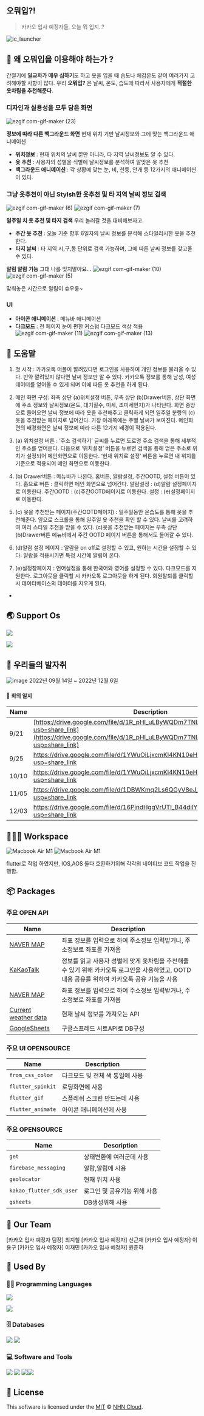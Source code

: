 
##  오뭐입?!

> 카카오 입사 예정자들, 오늘 뭐 입지..?
> 
![ic_launcher](https://user-images.githubusercontent.com/114370871/206489602-917711d7-afe4-4a96-a28c-6d53d94b042e.png)




## 🤖 왜 오뭐입을 이용해야 하는가 ?

간절기에 **일교차가 매우 심하기**도 하고 옷을 입을 때 습도나 체감온도 같이 여러가지 고려해야할 사항이 많다. 우리 **오뭐입?** 은 날씨, 온도, 습도에 따라서 사용자에게 **적절한 옷차림을 추천해준다.**

### 디자인과 실용성을 모두 담은 화면

![ezgif com-gif-maker (23)](https://user-images.githubusercontent.com/114370871/206484108-ad0bd299-20a3-445b-9f45-58da32a6d62c.gif)

**정보에 따라 다른 백그라운드 화면**
현재 위치 기반 날씨정보와 그에 맞는 백그라운드 애니메이션

* **위치정보** : 현재 위치의 날씨 뿐만 아니라, 타 지역 날씨정보도 알 수 있다.
* **옷 추천** : 사용자의 성별을 식별에 날씨정보를 분석하여 알맞은 옷 추천
* **백그라운드 애니메이션** : 각 상황에 맞는 눈, 비, 천둥, 안개 등 12가지의 애니메이션이 있다.
### 그냥 옷추천이 아닌 Stylsh한 옷추천 및 타 지역 날씨 정보 검색

![ezgif com-gif-maker (6)](https://user-images.githubusercontent.com/114370871/206484924-2ad2ea3e-faf6-47bf-8478-430dc448506c.gif)
![ezgif com-gif-maker (7)](https://user-images.githubusercontent.com/114370871/206484690-21addafa-6a2c-4ba3-9579-41a9c6a23a5e.gif)



**일주일 치 옷 추천 및 타지 검색**
우리 놀러갈 것을 대비해보자고.
* **주간 옷 추천** : 오늘 기준 향후 6일자의 날씨 정보를 분석해 스타일리시한 옷을 추천한다.
* **타지 날씨** : 타 지역 시,구,동 단위로 검색 가능하며, 그에 따른 날씨 정보를 갖고올 수 있다.

**알림 알람 기능**
그대 나를 잊지말아요...
![ezgif com-gif-maker (10)](https://user-images.githubusercontent.com/114370871/206486887-8dfb68e5-d9fe-4a9d-8de2-d45e2083db11.gif)
![ezgif com-gif-maker (5)](https://user-images.githubusercontent.com/114370871/206487064-77762e66-60e4-4207-ba03-b7ae02d31b48.gif)

맞춰놓은 시간으로 알림이 슈우웅~


### UI
* **아이콘 애니메이션** : 메뉴바 애니메이션
* **다크모드** : 전 페이지 눈이 편한 커스텀 다크모드 색상 적용
![ezgif com-gif-maker (11)](https://user-images.githubusercontent.com/114370871/206485630-1b8ce7b5-8cc5-469b-82dd-d03bc54509b5.gif)
![ezgif com-gif-maker (13)](https://user-images.githubusercontent.com/114370871/206485874-4aeba639-6d46-4d2f-b314-7f3d1a019606.gif)


## 🎨 도움말

1.  첫 시작 : 카카오톡 어플이 깔려있다면 로그인을 사용하여 개인 정보를 불러올 수 있다. 만약 깔려있지 않다면 날씨 정보만 알 수 있다. 카카오톡 정보를 통해 남성, 여성 데이터를 얻어올 수 있게 되며 이에 따른 옷 추천을 하게 된다.
    
2.  메인 화면 구성: 좌측 상단 (a)위치설정 버튼, 우측 상단 (b)Drawer버튼, 상단 화면에 주소 정보와 날씨정보(온도, 대기질수, 미세, 초미세먼지)가 나타난다. 화면 중앙으로 들어오면 날씨 정보에 따라 옷을 추천해주고 클릭하게 되면 일주일 분량의 (c)옷을 추천받는 페이지로 넘어간다. 가장 아래쪽에는 주별 날씨가 보여진다. 메인화면의 배경화면은 날씨 정보에 따라 다른 12가지 배경이 적용된다.
    
3.  (a) 위치설정 버튼 : ‘주소 검색하기’ 글씨를 누르면 도로명 주소 검색을 통해 세부적인 주소를 얻어온다. 다음으로 ‘위치설정’ 버튼을 누르면 검색을 통해 얻은 주소로 위치가 설정되어 메인화면으로 이동한다. ‘현재 위치로 설정’ 버튼을 누르면 내 위치를 기준으로 적용되어 메인 화면으로 이동한다.
    
4.  (b) Drawer버튼 : 메뉴바가 나온다. 홈버튼, 알람설정, 주간OOTD, 설정 버튼이 있다. 홈으로 버튼 : 클릭하면 메인 화면으로 넘어간다. 알람설정 : (d)알람 설정페이지로 이동한다. 주간OOTD : (c)주간OOTD페이지로 이동한다. 설정 : (e)설정페이지로 이동한다.
    
5.  (c) 옷을 추천받는 페이지(주간OOTD페이지) : 일주일동안 온습도를 통해 옷을 추천해준다. 옆으로 스크롤을 통해 일주일 옷 추천을 확인 할 수 있다. 날씨를 고려하여 여러 스타일 추천을 받을 수 있다. (c)옷을 추천받는 페이지는 우측 상단 (b)Drawer버튼 메뉴바에서 주간 OOTD 페이지 버튼을 통해서도 들어갈 수 있다.
    
6.  (d)알람 설정 페이지 : 알람을 on off로 설정할 수 있고, 원하는 시간을 설정할 수 있다. 알람을 적용시키면 특정 시간에 알림이 온다.
    
7.  (e)설정창페이지 : 언어설정을 통해 한국어와 영어를 설정할 수 있다. 다크모드를 지원한다. 로그아웃을 클릭할 시 카카오톡 로그아웃을 하게 된다. 회원탈퇴를 클릭할 시 데이터베이스의 데이터를 지우게 된다.
* 
## 🌏  Support Os 
<p>  <img src="https://img.shields.io/badge/Ios-1F1F1F?style=flat-square&logo=&logoColor=white"/>  </p>

<img src="https://img.shields.io/badge/Android-03EF62?style=flat-square&logo=Android&logoColor=white">






## 🐾  우리들의 발자취

![image](https://user-images.githubusercontent.com/114370871/206493394-ada1644d-4667-4c93-b29f-57c912d02069.png)
2022년 09월 14일 ~ 2022년 12월 6일
#### 💬 회의 일지
| Name | Description |
| --- | --- |
| 9/21  | [https://drive.google.com/file/d/1R_pHI_uLByWQDm7TNLmBx3bMZl9fksrh/view?usp=share_link](https://drive.google.com/file/d/1R_pHI_uLByWQDm7TNLmBx3bMZl9fksrh/view?usp=share_link)|
| 9/25  | https://drive.google.com/file/d/1YWuOiLjxcmKl4KN10eHR3ixIMmd883qi/view?usp=share_link|
| 10/10  | https://drive.google.com/file/d/1YWuOiLjxcmKl4KN10eHR3ixIMmd883qi/view?usp=share_link|
| 11/05  | https://drive.google.com/file/d/1DBWKmq2Ls6QGyV8eJ_tMIjyIGNa9ZMkC/view?usp=share_link
| 12/03  | https://drive.google.com/file/d/16PjndHggVrUTI_B44diIYVI9XwrhlWWr/view?usp=share_link



## 👨🏽‍💻 Workspace
<img alt="Macbook Air M1" src="https://img.shields.io/badge/Apple-MacBook_PRO_-999999?style=for-the-badge&logo=apple&logoColor=white"> <img alt="Macbook Air M1" src="https://img.shields.io/badge/Windows-111111?style=for-the-badge&logo=Windows&logoColor=0078D6">

flutter로 작업 하였지만, IOS,AOS 둘다 호환하기위해 각각의 네이티브 코드 작업을 진행함.




## 📦 Packages

### 주요 OPEN API

| Name | Description |
| --- | --- |
| [NAVER  MAP ](https://github.com/nhn/tui.editor/tree/master/apps/editor) | 좌표 정보를 입력으로 하여 주소정보 입력받거나, 주소정보로 좌표를 가져옴|
| [KaKaoTalk ](https://github.com/nhn/tui.editor/tree/master/apps/editor) | 정보를 읽고 사용자 성별에 맞게 옷차림을 추천해줄 수 있기 위해 카카오톡 로그인을 사용하였고, OOTD 내용 공유를 위하여 카카오톡 공유 기능을 사용|
| [NAVER  MAP ](https://github.com/nhn/tui.editor/tree/master/apps/editor) | 좌표 정보를 입력으로 하여 주소정보 입력받거나, 주소정보로 좌표를 가져옴|
| [Current weather data](https://openweathermap.org/current) |현재 날씨 정보를 가져오는 API|
[GoogleSheets](https://developers.google.com/sheets/api) |구글스프레드 시트API로 DB구성|

### 주요 UI OPENSOURCE

| Name | Description |
| --- | --- |
| `from_css_color` |  다크모드 및 전체 색 통일에 사용 |
| `flutter_spinkit` |  로딩화면에 사용 |
| `flutter_gif` |  스플레쉬 스크린 만드는데 사용 |
| `flutter_animate` |  아이콘 애니메이션에 사용 |
### 주요 OPENSOURCE

| Name | Description |
| --- | --- |
| `get` |  상태변환에 여러군데 사용 |
| `firebase_messaging` |  알람,알림에 사용 |
| `geolocator` |  현재 위치 사용 |
| `kakao_flutter_sdk_user` |  로그인 및 공유기능 위해 사용 |
| `gsheets` |  DB생성위해 사용 |

## 🍞 Our Team

[카카오 입사 예정자 팀장] 최지철
[카카오 입사 예정자] 신근재
[카카오 입사 예정자] 이용구
[카카오 입사 예정자] 이재민
[카카오 입사 예정자] 원준하

## 🚀 Used By

### 👨‍💻 Programming Languages
<p>  <img src="https://img.shields.io/badge/Swift-F05138?style=flat-square&logo=Swift&logoColor=white"/>  </p>
<p>  <img src="https://img.shields.io/badge/Dart-0175C2?style=flat-square&logo=Dart&logoColor=white"/>  </p>


### 🗄️ Databases

<img src="https://img.shields.io/badge/Google Sheets-68BC71?style=for-the-badge&logo=Google Sheets&logoColor=34A853"> <img src="https://img.shields.io/badge/Firebase-FF6550?style=for-the-badge&logo=Firebase&logoColor=FFCA28">

### 💻 Software and Tools

<img src="https://img.shields.io/badge/Adobe Photoshop-0B2C4A?style=for-the-badge&logo=Adobe Photoshop&logoColor=31A8FF"> <img src="https://img.shields.io/badge/Adobe Illustrator-C70D2C?style=for-the-badge&logo=Adobe Illustrator&logoColor=FF9A00"> <img src="https://img.shields.io/badge/Android Studio-blac?style=for-the-badge&logo=Android Studio&logoColor=white"><img src="https://img.shields.io/badge/Flutter-02569B?style=for-the-badge&logo=Flutter&logoColor=white">

## 📜 License

This software is licensed under the [MIT](https://github.com/nhn/tui.editor/blob/master/LICENSE) © [NHN Cloud](https://github.com/nhn).

